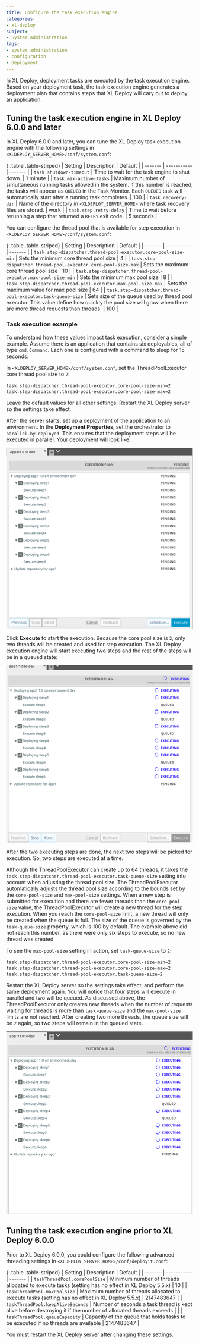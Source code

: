 ```yaml
---
title: Configure the task execution engine
categories:
- xl-deploy
subject:
- System administration
tags:
- system administration
- configuration
- deployment
---
```


In XL Deploy, deployment tasks are executed by the task execution engine. Based on your deployment task, the task execution engine generates a deployment plan that contains steps that XL Deploy will cary out to deploy an application.

## Tuning the task execution engine in XL Deploy 6.0.0 and later

In XL Deploy 6.0.0 and later, you can tune the XL Deploy task execution engine with the following settings in `<XLDEPLOY_SERVER_HOME>/conf/system.conf`:

{:.table .table-striped}
| Setting | Description | Default |
| ------- | ----------- | ------- |
| `task.shutdown-timeout` | Time to wait for the task engine to shut down. | 1 minute |
| `task.max-active-tasks` | Maximum number of simultaneous running tasks allowed in the system. If this number is reached, the tasks will appear as `QUEUED` in the Task Monitor. Each `QUEUED` task will automatically start after a running task completes. | 100 |
| `task.recovery-dir` | Name of the directory in `<XLDEPLOY_SERVER_HOME>` where task recovery files are stored. | work |
| `task.step.retry-delay` | Time to wait before rerunning a step that returned a `RETRY` exit code. | 5 seconds |

 You can configure the thread pool that is available for step execution in `<XLDEPLOY_SERVER_HOME>/conf/system.conf`:

{:.table .table-striped}
| Setting | Description | Default |
| ------- | ----------- | ------- |
| `task.step-dispatcher.thread-pool-executor.core-pool-size-min` | Sets the minimum core thread pool size | 4 |
| `task.step-dispatcher.thread-pool-executor.core-pool-size-max` | Sets the maximum core thread pool size | 10 |
| `task.step-dispatcher.thread-pool-executor.max-pool-size-min` | Sets the minimum max pool size | 8 |
| `task.step-dispatcher.thread-pool-executor.max-pool-size-max` | Sets the maximum value for max pool size | 64 |
| `task.step-dispatcher.thread-pool-executor.task-queue-size` | Sets size of the queue used by thread pool executor. This value define how quickly the pool size will grow when there are more thread requests than threads.  | 100 |

### Task execution example

To understand how these values impact task execution, consider a simple example. Assume there is an application that contains six deployables, all of type `cmd.Command`. Each one is configured with a command to sleep for 15 seconds.

In `<XLDEPLOY_SERVER_HOME>/conf/system.conf`, set the ThreadPoolExecutor core thread pool size to `2`:

```
task.step-dispatcher.thread-pool-executor.core-pool-size-min=2
task.step-dispatcher.thread-pool-executor.core-pool-size-max=2
```

Leave the default values for all other settings. Restart the XL Deploy server so the settings take effect.

After the server starts, set up a deployment of the application to an environment. In the **Deployment Properties**, set the orchestrator to `parallel-by-deployed`. This ensures that the deployment steps will be executed in parallel. Your deployment will look like:

![](images/tuning/deployment-plan.png)

Click **Execute** to start the execution. Because the core pool size is `2`, only two threads will be created and used for step execution. The XL Deploy execution engine will start executing two steps and the rest of the steps will be in a queued state:

![](images/tuning/execution-first-two-tasks.png)

After the two executing steps are done, the next two steps will be picked for execution. So, two steps are executed at a time.

Although the ThreadPoolExecutor can create up to 64 threads, it takes the `task.step-dispatcher.thread-pool-executor.task-queue-size` setting into account when adjusting the thread pool size. The ThreadPoolExecutor automatically adjusts the thread pool size according to the bounds set by the `core-pool-size` and `max-pool-size` settings. When a new step is submitted for execution and there are fewer threads than the `core-pool-size` value, the ThreadPoolExecutor will create a new thread for the step execution. When you reach the `core-pool-size` limit, a new thread will only be created when the queue is full. The size of the queue is governed by the `task-queue-size` property, which is 100 by default. The example above did not reach this number, as there were only six steps to execute, so no new thread was created.

To see the `max-pool-size` setting in action, set `task-queue-size` to `2`:

```
task.step-dispatcher.thread-pool-executor.core-pool-size-min=2
task.step-dispatcher.thread-pool-executor.core-pool-size-max=2
task.step-dispatcher.thread-pool-executor.task-queue-size=2
```

Restart the XL Deploy server so the settings take effect, and perform the same deployment again. You will notice that four steps will execute in parallel and two will be queued. As discussed above, the ThreadPoolExecutor only creates new threads when the number of requests waiting for threads is more than `task-queue-size` and the `max-pool-size` limits are not reached. After creating two more threads, the queue size will be `2` again, so two steps will remain in the queued state.

![](images/tuning/execution-with-task-queue-size.png)

## Tuning the task execution engine prior to XL Deploy 6.0.0

Prior to XL Deploy 6.0.0, you could configure the following advanced threading settings in `<XLDEPLOY_SERVER_HOME>/conf/deployit.conf`:

{:.table .table-striped}
| Setting | Description | Default |
| ------- | ----------- | ------- |
| `taskThreadPool.corePoolSize` | Minimum number of threads allocated to execute tasks (setting has no effect in XL Deploy 5.5.x) | 10 |
| `taskThreadPool.maxPoolSize` | Maximum number of threads allocated to execute tasks (setting has no effect in XL Deploy 5.5.x) | 2147483647 |
| `taskThreadPool.keepAliveSeconds` | Number of seconds a task thread is kept alive before destroying it if the number of allocated threads exceeds | |
| `taskThreadPool.queueCapacity` | Capacity of the queue that holds tasks to be executed if no threads are available | 2147483647 |

You must restart the XL Deploy server after changing these settings.
